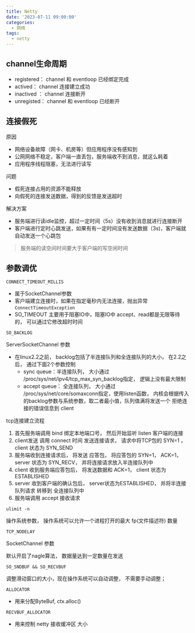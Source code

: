 ```yaml
---
title: Netty
date: '2023-07-11 09:00:00'
categories:
  - 网络
tags:
  - netty
---
```

## channel生命周期

* registered： channel 和 eventloop 已经绑定完成
* actived： channel 连接建立成功
* inactived ： channel 连接断开
* unregisted： channel 和 eventloop 已经断开





## 连接假死

原因

* 网络设备故障（网卡、机房等）但应用程序没有感知到
* 公网网络不稳定，客户端一直丢包，服务端收不到消息，就这么耗着
* 应用程序线程阻塞，无法进行读写

问题

* 假死连接占用的资源不能释放
* 向假死的连接发送数据，得到的反馈是发送超时

解决方案

* 服务端进行读idle监控，超过一定时间（5s）没有收到消息就进行连接断开
* 客户端进行定时心跳发送，如果有有一定时间没有发送数据（3s)，客户端就自动发送一个心跳包

> 服务端的读空间时间要大于客户端的写空闲时间





## 参数调优

`CONNECT_TIMEOUT_MILLIS`

* 属于SocketChannel参数
* 客户端建立连接时，如果在指定毫秒内无法连接，抛出异常  `ConnectTimeoutException`
* SO_TIMEOUT 主要用于阻塞IO中，阻塞IO中 accept、read都是无限等待的， 可以通过它修改超时时间



`SO_BACKLOG`

ServerSocketChannel 参数

* 在linux2.2之前， backlog包括了半连接队列和全连接队列的大小， 在2.2之后， 通过下面2个参数控制
  * sync queue：半连接队列， 大小通过 /proc/sys/net/ipv4/tcp_max_syn_backlog指定， 逻辑上没有最大限制
  * accept queue： 全连接队列， 大小通过 /proc/sys/net/core/somaxconn指定，使用listen函数， 内核会根据传入的backlog参数与系统参数，取二者最小值，队列值满将发送一个 拒绝连接的错误信息到 client



tcp连接建立流程

1. 首先服务端调用 bind 绑定本地端口号， 然后开始监听 listen 客户端的连接
2. client发送 调用 connect 时间 发送连接请求， 请求中将TCP包的 SYN=1 ， client 状态为 SYN_SEND
3. 服务端收到连接请求后， 将发送 应答包， 将应答包的 SYN=1， ACK=1， server 状态为 SYN_RECV， 并将连接请求放入半连接队列中
4. client 收到服务端应答包后， 将发送数据和 ACK=1， client 状态为 ESTABLISHED
5. server 收到客户端的确认包后， server状态为ESTABLISHED， 并将半连接队列请求 转移到 全连接队列中
6. 服务端调用 accept 接收请求





`ulimit -n`   

操作系统参数， 操作系统可以允许一个进程打开的最大 fp(文件描述符) 数量



`TCP_NODELAY`

SocketChannel 参数

默认开启了nagle算法， 数据量达到一定数量在发送



`SO_SNDBUF && SO_RECVBUF`

调整滑动窗口的大小，现在操作系统可以自动调整， 不需要手动调整；





`ALLOCATOR`

* 用来分配ByteBuf,  ctx.alloc()



`RECVBUF_ALLOCATOR`

* 用来控制 netty 接收缓冲区 大小

